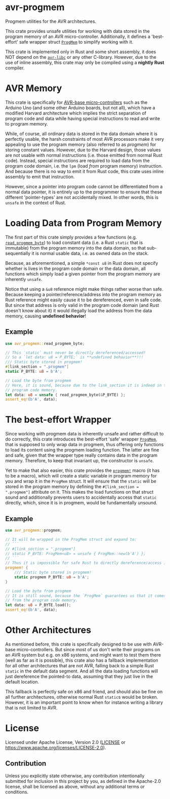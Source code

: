 # avr-progmem

<!-- cargo-sync-readme start -->


Progmem utilities for the AVR architectures.

This crate provides unsafe utilities for working with data stored in
the program memory of an AVR micro-controller. Additionally, it defines a
'best-effort' safe wrapper struct [`ProgMem`] to simplify working with it.

This crate is implemented only in Rust and some short assembly, it does NOT
depend on the [`avr-libc`] or any other C-library. However, due to the use
of inline assembly, this crate may only be compiled using a **nightly Rust**
compiler.


# AVR Memory

This crate is specifically for [AVR-base micro-controllers][avr] such as
the Arduino Uno (and some other Arduino boards, but not all), which have a
modified Harvard architecture which implies the strict separation of program
code and data while having special instructions to read and write to
program memory.

While, of course, all ordinary data is stored in the data domain where it is
perfectly usable, the harsh constraints of most AVR processors make it very
appealing to use the program memory (also referred to as _progmem_) for
storing constant values. However, due to the Harvard design, those values
are not usable with normal instructions (i.e. those emitted from normal
Rust code). Instead, special instructions are required to load data from
the program code domain, i.e. the `lpm` (load _from_ program memory)
instruction. And because there is no way to emit it from Rust code, this
crate uses inline assembly to emit that instruction.

However, since a pointer into program code cannot be differentiated from a
normal data pointer, it is entirely up to the programmer to ensure that
these different 'pointer-types' are not accidentally mixed. In other words,
this is `unsafe` in the context of Rust.


# Loading Data from Program Memory

The first part of this crate simply provides a few functions (e.g.
[`read_progmem_byte`]) to load constant data (i.e. a Rust `static` that is
immutable) from the program memory into the data domain, so that
sub-sequentially it is normal usable data, i.e. as owned data on the stack.

Because, as aforementioned, a simple `*const u8` in Rust does not specify
whether is lives in the program code domain or the data domain, all
functions which simply load a given pointer from the program memory are
inherently `unsafe`.

Notice that using a `&u8` reference might make things rather worse than
safe. Because keeping a pointer/reference/address into the program memory
as Rust reference might easily cause it to be dereferenced, even in safe
code. But since that address is only valid in the program code domain (and
Rust doesn't know about it) it would illegally load the address from the
data memory, causing **undefined behavior**!

## Example

```rust
use avr_progmem::read_progmem_byte;

// This `static` must never be directly dereferenced/accessed!
// So a `let data: u8 = P_BYTE;` is **undefined behavior**!!!
/// Static byte stored in progmem!
#[link_section = ".progmem"]
static P_BYTE: u8 = b'A';

// Load the byte from progmem
// Here, it is sound, because due to the link_section it is indeed in the
// program code memory.
let data: u8 = unsafe { read_progmem_byte(&P_BYTE) };
assert_eq!(b'A', data);
```


# The best-effort Wrapper

Since working with progmem data is inherently unsafe and rather
difficult to do correctly, this crate introduces the best-effort 'safe'
wrapper [`ProgMem`], that is supposed to only wrap data in progmem, thus
offering only functions to load its content using the progmem loading
function.
The latter are fine and safe, given that the wrapper type really contains
data in the program memory. Therefore, to keep that invariant up, the
constructor is `unsafe`.

Yet to make that also easier, this crate provides the [`progmem!`] macro
(it has to be a macro), which will create a static variable in program
memory for you and wrap it in the `ProgMem` struct. It will ensure that the
`static` will be stored in the program memory by defining the
`#[link_section = ".progmem"]` attribute on it. This makes the load
functions on that struct sound and additionally prevents users to
accidentally access that `static` directly, which, since it is in progmem,
would be fundamentally unsound.

## Example

```rust
use avr_progmem::progmem;

// It will be wrapped in the ProgMem struct and expand to:
// ```
// #[link_section = ".progmem"]
// static P_BYTE: ProgMem<u8> = unsafe { ProgMem::new(b'A') };
// ```
// Thus it is impossible for safe Rust to directly dereference/access it!
progmem! {
    /// Static byte stored in progmem!
    static progmem P_BYTE: u8 = b'A';
}

// Load the byte from progmem
// It is still sound, because the `ProgMem` guarantees us that it comes
// from the program code memory.
let data: u8 = P_BYTE.load();
assert_eq!(b'A', data);
```


# Other Architectures

As mentioned before, this crate is specifically designed to be use with
AVR-base micro-controllers. But since most of us don't write their programs
on an AVR system but e.g. on x86 systems, and might want to test them
there (well as far as it is possible), this crate also has a fallback
implementation for all other architectures that are not AVR, falling back
to a simple Rust `static` in the default data segment. And all the data
loading functions will just dereference the pointed-to data, assuming that
they just live in the default location.

This fallback is perfectly safe on x86 and friend, and should also be fine
on all further architectures, otherwise normal Rust `static`s would be
broken. However, it is an important point to know when for instance writing
a library that is not limited to AVR.


[`ProgMem`]: struct.ProgMem.html
[`read_progmem_byte`]: fn.read_progmem_byte.html
[`progmem!`]: macro.progmem.html
[`avr-libc`]: https://crates.io/crates/avr-libc
[avr]: https://en.wikipedia.org/wiki/AVR_microcontrollers


<!-- cargo-sync-readme end -->

# License

Licensed under Apache License, Version 2.0 ([LICENSE](LICENSE) or https://www.apache.org/licenses/LICENSE-2.0).

## Contribution

Unless you explicitly state otherwise, any contribution intentionally submitted for inclusion in this project by you, as defined in the Apache-2.0 license, shall be licensed as above, without any additional terms or conditions.


